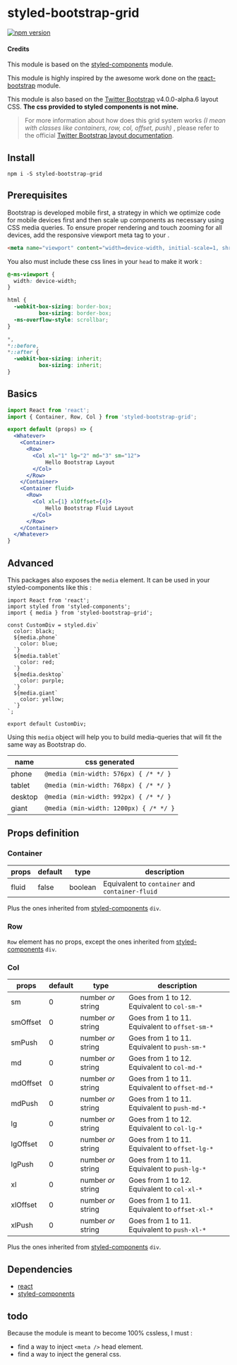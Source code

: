 # styled-bootstrap-grid
[![npm version](https://badge.fury.io/js/styled-bootstrap-grid.svg)](https://badge.fury.io/js/styled-bootstrap-grid)

#### Credits
This module is based on the [styled-components](https://www.npmjs.com/package/styled-components) module.

This module is highly inspired by the awesome work done on the [react-bootstrap](https://www.npmjs.com/package/react-bootstrap) module.

This module is also based on the [Twitter Bootstrap](https://v4-alpha.getbootstrap.com/getting-started/download/) v4.0.0-alpha.6 layout CSS.
**The css provided to styled components is not mine.**

> For more information about how does this grid system works *(I mean with classes like containers, row, col, offset, push)* , please refer to the official [Twitter Bootstrap layout documentation](https://v4-alpha.getbootstrap.com/layout/overview/).

## Install

`npm i -S styled-bootstrap-grid`

## Prerequisites
Bootstrap is developed mobile first, a strategy in which we optimize code for mobile devices first and then scale up components as necessary using CSS media queries. To ensure proper rendering and touch zooming for all devices, add the responsive viewport meta tag to your <head>.

```html
<meta name="viewport" content="width=device-width, initial-scale=1, shrink-to-fit=no">
```

You also must include these css lines in your `head` to make it work :

```css
@-ms-viewport {
  width: device-width;
}

html {
  -webkit-box-sizing: border-box;
          box-sizing: border-box;
  -ms-overflow-style: scrollbar;
}

*,
*::before,
*::after {
  -webkit-box-sizing: inherit;
          box-sizing: inherit;
}
```
## Basics

```jsx
import React from 'react';
import { Container, Row, Col } from 'styled-bootstrap-grid';

export default (props) => {
  <Whatever>
    <Container>
      <Row>
        <Col xl="1" lg="2" md="3" sm="12">
            Hello Bootstrap Layout
        </Col>
      </Row>
    </Container>
    <Container fluid>
      <Row>
        <Col xl={1} xlOffset={4}>
            Hello Bootstrap Fluid Layout
        </Col>
      </Row>
    </Container>
  </Whatever>
}
```

## Advanced
This packages also exposes the `media` element. It can be used in your styled-components like this :

```es6
import React from 'react';
import styled from 'styled-components';
import { media } from 'styled-bootstrap-grid';

const CustomDiv = styled.div`
  color: black;
  ${media.phone`
    color: blue;
  `}
  ${media.tablet`
    color: red;
  `}
  ${media.desktop`
    color: purple;
  `}
  ${media.giant`
    color: yellow;
  `}
`;

export default CustomDiv;
```

Using this `media` object will help you to build media-queries that will fit the same way as Bootstrap do.

| name | css generated |
| - | - |
| phone | `@media (min-width: 576px) { /* */ }`
| tablet | `@media (min-width: 768px) { /* */ }`
| desktop | `@media (min-width: 992px) { /* */ }`
| giant | `@media (min-width: 1200px) { /* */ }`

## Props definition

### Container

| props | default | type | description |
| - | - | - | - |
| fluid | false | boolean | Equivalent to `container` and `container-fluid` |
Plus the ones inherited from [styled-components](https://www.npmjs.com/package/styled-components) `div`.

### Row
`Row` element has no props, except the ones inherited from [styled-components](https://www.npmjs.com/package/styled-components) `div`.

### Col
| props | default | type | description |
| - | - | - | - |
| sm | 0 | number *or* string | Goes from 1 to 12. Equivalent to `col-sm-*` |
| smOffset | 0 | number *or* string | Goes from 1 to 11. Equivalent to `offset-sm-*` |
| smPush | 0 | number *or* string | Goes from 1 to 11. Equivalent to `push-sm-*` |
| md | 0 | number *or* string | Goes from 1 to 12. Equivalent to `col-md-*` |
| mdOffset | 0 | number *or* string | Goes from 1 to 11. Equivalent to `offset-md-*` |
| mdPush | 0 | number *or* string | Goes from 1 to 11. Equivalent to `push-md-*` |
| lg | 0 | number *or* string | Goes from 1 to 12. Equivalent to `col-lg-*` |
| lgOffset | 0 | number *or* string | Goes from 1 to 11. Equivalent to `offset-lg-*` |
| lgPush | 0 | number *or* string | Goes from 1 to 11. Equivalent to `push-lg-*` |
| xl | 0 | number *or* string | Goes from 1 to 12. Equivalent to `col-xl-*` |
| xlOffset | 0 | number *or* string | Goes from 1 to 11. Equivalent to `offset-xl-*` |
| xlPush | 0 | number *or* string | Goes from 1 to 11. Equivalent to `push-xl-*` |
Plus the ones inherited from [styled-components](https://www.npmjs.com/package/styled-components) `div`.

## Dependencies
* [react](https://www.npmjs.com/package/react)
* [styled-components](https://www.npmjs.com/package/styled-components)

## todo
Because the module is meant to become 100% cssless, I must :
  * find a way to inject `<meta />` head element.
  * find a way to inject the general css.
